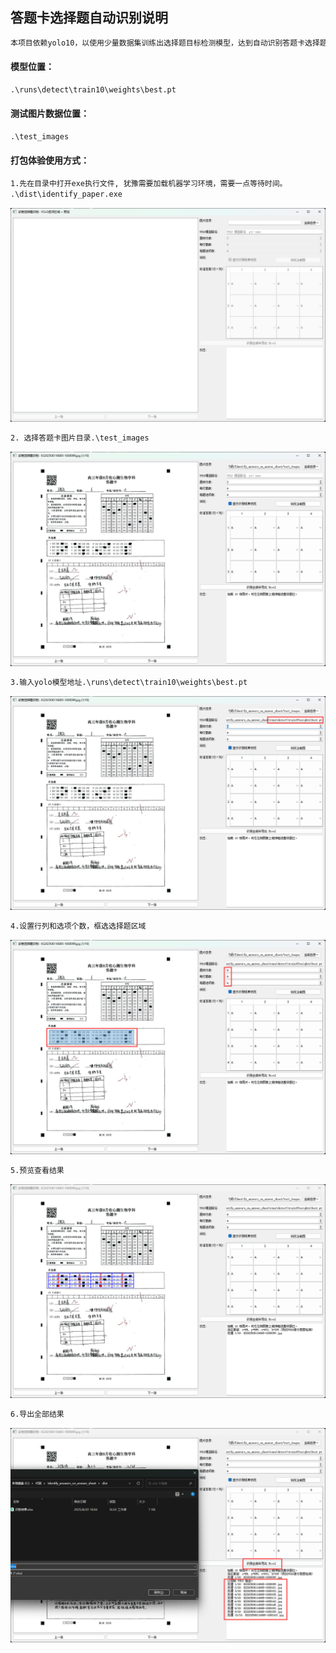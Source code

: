 ## 答题卡选择题自动识别说明

```txt
本项目依赖yolo10，以使用少量数据集训练出选择题目标检测模型，达到自动识别答题卡选择题答案目的。

```



#### 模型位置：

```txt
.\runs\detect\train10\weights\best.pt
```



#### 测试图片数据位置：

```txt
.\test_images
```



#### 打包体验使用方式：

```txt
1.先在目录中打开exe执行文件, 犹豫需要加载机器学习环境，需要一点等待时间。
.\dist\identify_paper.exe
```

![1](.\dist\1.png)

```txt
2. 选择答题卡图片目录.\test_images
```

![image-20250820173937524](.\dist\2.png)

```txt
3.输入yolo模型地址.\runs\detect\train10\weights\best.pt
```

![image-20250820174245738](.\dist\3.png)

```txt
4.设置行列和选项个数，框选选择题区域
```

![image-20250820174417169](.\dist\4.png)

```txt
5.预览查看结果
```

![image-20250820174527776](.\dist\5.png)

```txt
6.导出全部结果
```

![image-20250820174650455](.\dist\6.png)
